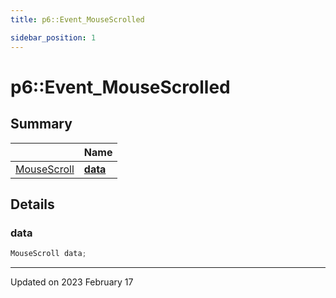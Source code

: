 ```yaml
---
title: p6::Event_MouseScrolled

sidebar_position: 1
---
```


# p6::Event_MouseScrolled







## Summary

|                | Name           |
| -------------- | -------------- |
| [MouseScroll](/reference/Types/mouse_scroll) | **[data](/reference/Types/event___mouse_scrolled#data)**  |

## Details


### data

```cpp
MouseScroll data;
```


-------------------------------

Updated on 2023 February 17